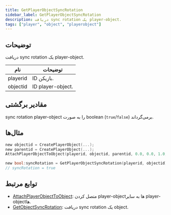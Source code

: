 ```yaml
---
title: GetPlayerObjectSyncRotation
sidebar_label: GetPlayerObjectSyncRotation
description: دریافت sync rotation یک player-object.
tags: ["player", "object", "playerobject"]
---
```


<VersionWarn version='omp v1.1.0.2612' />

## توضیحات

دریافت sync rotation یک player-object.

| نام     | توضیحات                  |
|----------|------------------------------|
| playerid | ID بازیکن.        |
| objectid | ID player-object. |

## مقادیر برگشتی

sync rotation player-object را به صورت boolean (`true`/`false`) برمی‌گرداند.

## مثال‌ها

```c
new objectid = CreatePlayerObject(...);
new parentid = CreatePlayerObject(...);
AttachPlayerObjectToObject(playerid, objectid, parentid, 0.0, 0.0, 1.0, 0.0, 0.0, 0.0, true);

new bool:syncRotation = GetPlayerObjectSyncRotation(playerid, objectid);
// syncRotation = true
```

## توابع مرتبط

- [AttachPlayerObjectToObject](AttachPlayerObjectToObject): متصل کردن player-objectها به سایر player-objectها.
- [GetObjectSyncRotation](GetObjectSyncRotation): دریافت sync rotation یک object.